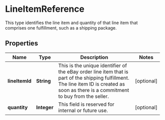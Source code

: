 

# LineItemReference

This type identifies the line item and quantity of that line item that comprises one fulfillment, such as a shipping package.

## Properties

Name | Type | Description | Notes
------------ | ------------- | ------------- | -------------
**lineItemId** | **String** | This is the unique identifier of the eBay order line item that is part of the shipping fulfillment. The line item ID is created as soon as there is a commitment to buy from the seller. |  [optional]
**quantity** | **Integer** | This field is reserved for internal or future use. |  [optional]



